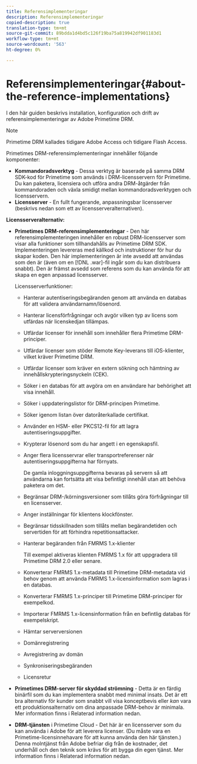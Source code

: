 ```yaml
---
title: Referensimplementeringar
description: Referensimplementeringar
copied-description: true
translation-type: tm+mt
source-git-commit: 89bdda1d4bd5c126f19ba75a819942df901183d1
workflow-type: tm+mt
source-wordcount: '563'
ht-degree: 0%

---
```



# Referensimplementeringar{#about-the-reference-implementations}

I den här guiden beskrivs installation, konfiguration och drift av referensimplementeringar av Adobe Primetime DRM.

>[!NOTE]
>
>Primetime DRM kallades tidigare Adobe Access och tidigare Flash Access.

Primetimes DRM-referensimplementeringar innehåller följande komponenter:

* **Kommandoradsverktyg**  - Dessa verktyg är baserade på samma DRM SDK-kod för Primetime som används i DRM-licensservern för Primetime. Du kan paketera, licensiera och utföra andra DRM-åtgärder från kommandoraden och växla smidigt mellan kommandoradsverktygen och licensservern.
* **Licensserver**  - En fullt fungerande, anpassningsbar licensserver (beskrivs nedan som ett av licensserveralternativen).

**Licensserveralternativ:**

* **Primetimes DRM-referensimplementeringar**  - Den här referensimplementeringen innehåller en robust DRM-licensserver som visar alla funktioner som tillhandahålls av Primetime DRM SDK. Implementeringen levereras med källkod och instruktioner för hur du skapar koden. Den här implementeringen är inte avsedd att användas som den är (även om en [!DNL .war]-fil ingår som du kan distribuera snabbt). Den är främst avsedd som referens som du kan använda för att skapa en egen anpassad licensserver.

   Licensserverfunktioner:

   * Hanterar autentiseringsbegäranden genom att använda en databas för att validera användarnamn/lösenord.
   * Hanterar licensförfrågningar och avgör vilken typ av licens som utfärdas när licenskedjan tillämpas.
   * Utfärdar licenser för innehåll som innehåller flera Primetime DRM-principer.
   * Utfärdar licenser som stöder Remote Key-leverans till iOS-klienter, vilket kräver Primetime DRM.
   * Utfärdar licenser som kräver en extern sökning och hämtning av innehållskrypteringsnyckeln (CEK).
   * Söker i en databas för att avgöra om en användare har behörighet att visa innehåll.
   * Söker i uppdateringslistor för DRM-principen Primetime.
   * Söker igenom listan över datoråterkallade certifikat.
   * Använder en HSM- eller PKCS12-fil för att lagra autentiseringsuppgifter.
   * Krypterar lösenord som du har angett i en egenskapsfil.
   * Anger flera licensservrar eller transportreferenser när autentiseringsuppgifterna har förnyats.

      De gamla inloggningsuppgifterna bevaras på servern så att användarna kan fortsätta att visa befintligt innehåll utan att behöva paketera om det.
   * Begränsar DRM-/körningsversioner som tillåts göra förfrågningar till en licensserver.
   * Anger inställningar för klientens klockfönster.
   * Begränsar tidsskillnaden som tillåts mellan begärandetiden och servertiden för att förhindra repetitionsattacker.
   * Hanterar begäranden från FMRMS 1.x-klienter

      Till exempel aktiveras klienten FMRMS 1.x för att uppgradera till Primetime DRM 2.0 eller senare.
   * Konverterar FMRMS 1.x-metadata till Primetime DRM-metadata vid behov genom att använda FMRMS 1.x-licensinformation som lagras i en databas.
   * Konverterar FMRMS 1.x-principer till Primetime DRM-principer för exempelkod.
   * Importerar FMRMS 1.x-licensinformation från en befintlig databas för exempelskript.
   * Hämtar serverversionen
   * Domänregistrering
   * Avregistrering av domän
   * Synkroniseringsbegäranden
   * Licensretur

* **Primetimes DRM-server för skyddad strömning**  - Detta är en färdig binärfil som du kan implementera snabbt med minimal insats. Det är ett bra alternativ för kunder som snabbt vill visa konceptbevis eller *kan* vara ett produktionsalternativ om dina anpassade DRM-behov är minimala. Mer information finns i Relaterad information nedan.

* **DRM-tjänsten**  i Primetime Cloud - Det här är en licensserver som du kan använda i Adobe för att leverera licenser. (Du måste vara en Primetime-licensinnehavare för att kunna använda den här tjänsten.) Denna molntjänst från Adobe befriar dig från de kostnader, det underhåll och den teknik som krävs för att bygga din egen tjänst. Mer information finns i Relaterad information nedan.

